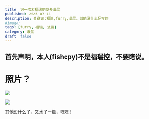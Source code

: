```yaml
---
title: 记一次和福瑞朋友去漫展
published: 2025-07-13
description: 关键词:福瑞,furry,漫展。其他没什么好写的
#image: 
tags: [furry, 福瑞, 漫展]
category: 漫展
draft: false
---
```

## 首先声明，本人(fishcpy)不是福瑞控，不要瞎说。

# 照片？
![](https://cdn.fis.ink/img/2025/07/14/68740ce6155ee.jpg)

![](https://cdn.fis.ink/img/2025/07/14/68740d9f2ceae.jpg)

其他没什么了，又水了一篇，嘿嘿！